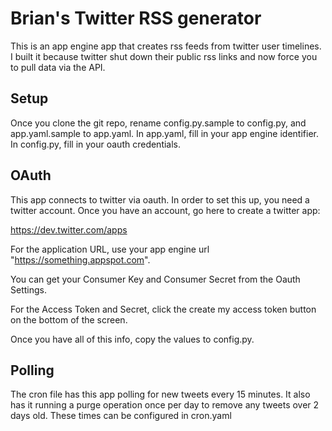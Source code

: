 Brian's Twitter RSS generator
=============================
This is an app engine app that creates rss feeds from twitter user timelines. I built it because twitter shut down their public rss links and now force you to pull data via the API.

Setup
-----
Once you clone the git repo, rename config.py.sample to config.py, and app.yaml.sample to app.yaml. In app.yaml, fill in your app engine identifier. In config.py, fill in your oauth credentials.

OAuth
-----
This app connects to twitter via oauth. In order to set this up, you need a twitter account. Once you have an account, go here to create a twitter app:

https://dev.twitter.com/apps

For the application URL, use your app engine url "https://something.appspot.com".

You can get your Consumer Key and Consumer Secret from the Oauth Settings.

For the Access Token and Secret, click the create my access token button on the bottom of the screen.

Once you have all of this info, copy the values to config.py.

Polling
-------
The cron file has this app polling for new tweets every 15 minutes. It also has it running a purge operation once per day to remove any tweets over 2 days old. These times can be configured in cron.yaml
